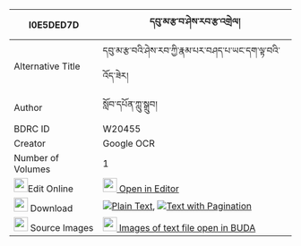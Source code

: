 |I0E5DED7D|དབུ་མ་རྩ་བ་ཤེས་རབ་རྩ་འགྲེལ། 
| --- | --- 
|Alternative Title |དབུ་མ་རྩ་བའི་ཤེས་རབ་ཀྱི་རྣམ་པར་བཤད་པ་ཡང་དག་ལྟ་བའི་འོད་ཟེར།
|Author| སློབ་དཔོན་ཀླུ་སྒྲུབ།
|BDRC ID | W20455
|Creator | Google OCR
|Number of Volumes| 1
|<img width="25" src="https://img.icons8.com/color/25/000000/edit-property.png">Edit Online| [<img width="25" src="https://avatars.githubusercontent.com/u/45091458?s=200&v=4"> Open in Editor](http://editor.openpecha.org/I0E5DED7D)
|<img width="25" src="https://img.icons8.com/fluent/48/000000/download-2.png"/>  Download | [![](https://img.icons8.com/color/20/000000/txt.png)Plain Text](https://github.com/Openpecha/I0E5DED7D/releases/download/v1/uma_tsawa_sherab_tsadrel_plain_I0E5DED7D.zip), [![](https://img.icons8.com/color/20/000000/txt.png)Text with Pagination](https://github.com/Openpecha/I0E5DED7D/releases/download/v1/uma_tsawa_sherab_tsadrel_pages_I0E5DED7D.zip)
|<img width="25" src="https://img.icons8.com/plasticine/100/000000/pictures-folder.png"/>  Source Images | [<img width="25" src="https://library.bdrc.io/icons/BUDA-small.svg"> Images of text file open in BUDA](https://library.bdrc.io/show/bdr:W20455)